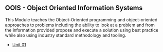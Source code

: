 ## OOIS - Object Oriented Information Systems

This Module teaches the Object-Oriented programming and object-oriented approaches to problems including the ability to look at a problem and from the information provided propose and execute a solution using best practice while also using industry standard methodology and tooling.

- [Unit 01](/MyPortfolio/OOIS/Unit01.md)
